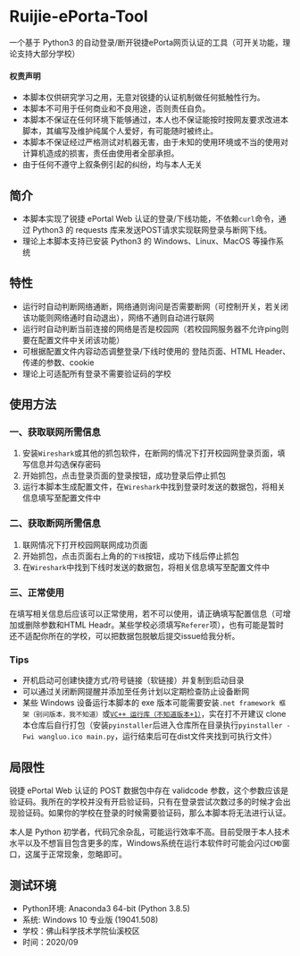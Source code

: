 # Ruijie-ePorta-Tool
一个基于 Python3 的自动登录/断开锐捷ePorta网页认证的工具（可开关功能，理论支持大部分学校）

#### 权责声明
- 本脚本仅供研究学习之用，无意对锐捷的认证机制做任何抵触性行为。
- 本脚本不可用于任何商业和不良用途，否则责任自负。
- 本脚本不保证在任何环境下能够通过，本人也不保证能按时按网友要求改进本脚本，其编写及维护纯属个人爱好，有可能随时被终止。
- 本脚本不保证经过严格测试对机器无害，由于未知的使用环境或不当的使用对计算机造成的损害，责任由使用者全部承担。
- 由于任何不遵守上叙条例引起的纠纷，均与本人无关

## 简介
- 本脚本实现了锐捷 ePortal Web 认证的登录/下线功能，不依赖`curl`命令，通过 Python3 的 requests 库来发送POST请求实现联网登录与断网下线。  
- 理论上本脚本支持已安装 Python3 的 Windows、Linux、MacOS 等操作系统

## 特性
- 运行时自动判断网络通断，网络通则询问是否需要断网（可控制开关，若关闭该功能则网络通时自动退出），网络不通则自动进行联网
- 运行时自动判断当前连接的网络是否是校园网（若校园网服务器不允许ping则要在配置文件中关闭该功能）
- 可根据配置文件内容动态调整登录/下线时使用的 登陆页面、HTML Header、传递的参数、cookie
- 理论上可适配所有登录不需要验证码的学校

## 使用方法
### 一、获取联网所需信息
1. 安装`Wireshark`或其他的抓包软件，在断网的情况下打开校园网登录页面，填写信息并勾选保存密码
2. 开始抓包，点击登录页面的登录按钮，成功登录后停止抓包
3. 运行本脚本生成配置文件，在`Wireshark`中找到登录时发送的数据包，将相关信息填写至配置文件中
### 二、获取断网所需信息
1. 联网情况下打开校园网联网成功页面
2. 开始抓包，点击页面右上角的的`下线`按钮，成功下线后停止抓包
3. 在`Wireshark`中找到下线时发送的数据包，将相关信息填写至配置文件中
### 三、正常使用
在填写相关信息后应该可以正常使用，若不可以使用，请正确填写配置信息（可增加或删除参数和HTML Headr。某些学校必须填写`Referer`项），也有可能是暂时还不适配你所在的学校，可以把数据包脱敏后提交issue给我分析。
### Tips
- 开机启动可创建快捷方式/符号链接（软链接）并复制到启动目录
- 可以通过关闭断网提醒并添加至任务计划以定期检查防止设备断网
- 某些 Windows 设备运行本脚本的 exe 版本可能需要安装`.net framework 框架（别问版本，我不知道）`或[`VC++ 运行库（不知道版本+1）`](https://www.ghpym.com/yxkhj.html)，实在打不开建议 clone 本仓库后自行打包（安装`pyinstaller`后进入仓库所在目录执行`pyinstaller -Fwi wangluo.ico main.py`，运行结束后可在dist文件夹找到可执行文件）

## 局限性
锐捷 ePortal Web 认证的 POST 数据包中存在 validcode 参数，这个参数应该是验证码。我所在的学校并没有开启验证码，只有在登录尝试次数过多的时候才会出现验证码。如果你的学校在登录的时候需要验证码，那么本脚本将无法进行认证。  

本人是 Python 初学者，代码冗余杂乱，可能运行效率不高。目前受限于本人技术水平以及不想盲目包含更多的库，Windows系统在运行本软件时可能会闪过`CMD`窗口，这属于正常现象，忽略即可。

## 测试环境
- Python环境: Anaconda3 64-bit (Python 3.8.5)
- 系统: Windows 10 专业版 (19041.508)
- 学校：佛山科学技术学院仙溪校区
- 时间：2020/09
